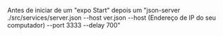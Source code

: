 Antes de iniciar de um "expo Start" depois um "json-server ./src/services/server.json --host ver.json --host (Endereço de IP do seu computador) --port 3333 --delay 700"